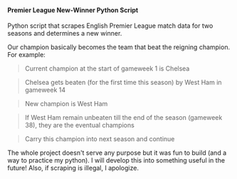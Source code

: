 #### Premier League New-Winner Python Script

Python script that scrapes English Premier League match data for two seasons and determines a new winner.

Our champion basically becomes the team that beat the reigning champion. For example:

> Current champion at the start of gameweek 1 is Chelsea

> Chelsea gets beaten (for the first time this season) by West Ham in gameweek 14

> New champion is West Ham 

> If West Ham remain unbeaten till the end of the season (gameweek 38), they are the eventual champions

> Carry this champion into next season and continue

The whole project doesn't serve any purpose but it was fun to build (and a way to practice my python). I will develop this into something useful in the future! Also, if scraping is illegal, I apologize.
